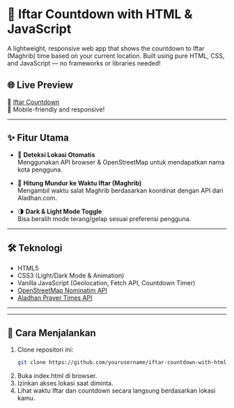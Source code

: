 # 🕌 Iftar Countdown with HTML & JavaScript

A lightweight, responsive web app that shows the countdown to Iftar (Maghrib) time based on your current location. Built using pure HTML, CSS, and JavaScript — no frameworks or libraries needed!

## 🌐 Live Preview

🔗 [Iftar Countdown](https://iftar-countdown.vercel.app/)  
📱 Mobile-friendly and responsive!

---

## ✨ Fitur Utama

- 📍 **Deteksi Lokasi Otomatis**  
  Menggunakan API browser & OpenStreetMap untuk mendapatkan nama kota pengguna.

- 🌙 **Hitung Mundur ke Waktu Iftar (Maghrib)**  
  Mengambil waktu salat Maghrib berdasarkan koordinat dengan API dari Aladhan.com.

- 🌗 **Dark & Light Mode Toggle**  
  Bisa beralih mode terang/gelap sesuai preferensi pengguna.

---


## 🛠 Teknologi

- HTML5
- CSS3 (Light/Dark Mode & Animation)
- Vanilla JavaScript (Geolocation, Fetch API, Countdown Timer)
- [OpenStreetMap Nominatim API](https://nominatim.openstreetmap.org/)
- [Aladhan Prayer Times API](https://aladhan.com/prayer-times-api)

---


---

## 🚀 Cara Menjalankan

1. Clone repositori ini:
   ```bash
   git clone https://github.com/yourusername/iftar-countdown-with-html-js.git
2. Buka index.html di browser.
3. Izinkan akses lokasi saat diminta.
4. Lihat waktu Iftar dan countdown secara langsung berdasarkan lokasi kamu.

